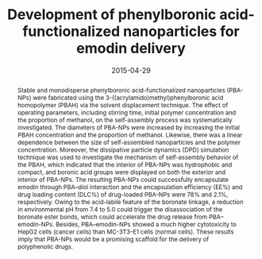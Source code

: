 ---
title: "Development of phenylboronic acid-functionalized nanoparticles for emodin delivery"
authors:
- Bo Wang
- Limin Chen
- Yingjuan Sun
- Youliang Zhu
- Zhaoyan Sun
- Tiezhu An
- Yuhua Li
- Yuan Lin
- Daping Fan
- Qian Wang
date: "2015-04-29"
doi: "10.1039/C5TB00065C"
publication_types: ["期刊文章"]
publication: "Journal of Materials Chemistry B"
publication_short: "J. Mater. Chem. B"
abstract: "
<!--more-->
Stable and monodisperse phenylboronic acid-functionalized  nanoparticles (PBA-NPs) were fabricated using the  3-((acrylamido)methyl)phenylboronic acid homopolymer (PBAH) via the  solvent displacement technique. The effect of operating parameters,  including stirring time, initial polymer concentration and the  proportion of methanol, on the self-assembly process was systematically  investigated. The diameters of PBA-NPs were increased by increasing the  initial PBAH concentration and the proportion of methanol. Likewise,  there was a linear dependence between the size of self-assembled  nanoparticles and the polymer concentration. Moreover, the dissipative  particle dynamics (DPD) simulation technique was used to investigate the  mechanism of self-assembly behavior of the PBAH, which indicated that  the interior of PBA-NPs was hydrophobic and compact, and boronic acid  groups were displayed on both the exterior and interior of PBA-NPs. The  resulting PBA-NPs could successfully encapsulate emodin through PBA–diol  interaction and the encapsulation efficiency (EE%) and drug loading  content (DLC%) of drug-loaded PBA-NPs were 78% and 2.1%, respectively.  Owing to the acid-labile feature of the boronate linkage, a reduction in  environmental pH from 7.4 to 5.0 could trigger the disassociation of  the boronate ester bonds, which could accelerate the drug release from  PBA–emodin-NPs. Besides, PBA–emodin-NPs showed a much higher  cytotoxicity to HepG2 cells (cancer cells) than MC-3T3-E1 cells (normal  cells). These results imply that PBA-NPs would be a promising scaffold  for the delivery of polyphenolic drugs."
url_pdf: "https://pubs.rsc.org/en/content/articlelanding/2015/tb/c5tb00065c"
---